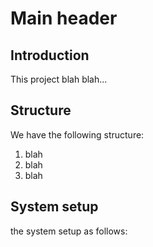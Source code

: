 # Main header

## Introduction

This project blah blah...

## Structure

We have the following structure:

1. blah
2. blah
3. blah

## System setup

the system setup as follows:

